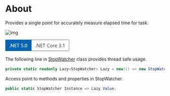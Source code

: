 ﻿# About

Provides a single point for accurately measure elapsed time for task.

![img](https://img.shields.io/badge/Karen%20Payne-MVP-lightgrey)

![version](../assets/Versions.png)

The following line in [StopWatcher](https://docs.microsoft.com/en-us/dotnet/api/system.diagnostics.stopwatch?view=net-5.0) class provides thread safe usage.
```csharp
private static readonly Lazy<StopWatcher> Lazy = new(() => new StopWatcher());
```

Access point to methods and properties in StopWatcher.

```csharp
public static StopWatcher Instance => Lazy.Value;
```